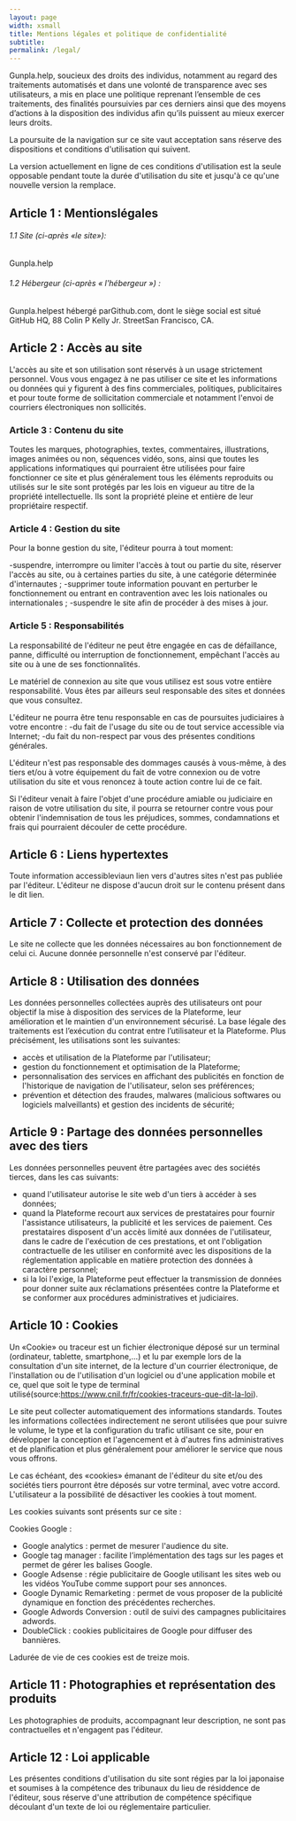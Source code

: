 ```yaml
---
layout: page
width: xsmall
title: Mentions légales et politique de confidentialité
subtitle:
permalink: /legal/
---
```


Gunpla.help, soucieux des droits des individus, notamment au regard des traitements automatisés et dans une volonté de transparence avec ses utilisateurs, a mis en place une politique reprenant l’ensemble de ces traitements, des finalités poursuivies par ces derniers ainsi que des moyens d’actions à la disposition des individus afin qu’ils puissent au mieux exercer leurs droits.

La poursuite de la navigation sur ce site vaut acceptation sans réserve des dispositions et conditions d'utilisation qui suivent.

La version actuellement en ligne de ces conditions d'utilisation est la seule opposable pendant toute la durée d'utilisation du site et jusqu'à ce qu'une nouvelle version la remplace.

## Article 1 : Mentionslégales

###### 1.1 Site (ci-après «le site»):

Gunpla.help

###### 1.2 Hébergeur (ci-après « l'hébergeur ») :

Gunpla.helpest hébergé parGithub.com, dont le siège social est situé GitHub HQ, 88 Colin P Kelly Jr. StreetSan Francisco, CA.

## Article 2 : Accès au site

L'accès au site et son utilisation sont réservés à un usage strictement personnel. Vous vous engagez à ne pas utiliser ce site et les informations ou données qui y figurent à des fins commerciales, politiques, publicitaires et pour toute forme de sollicitation commerciale et notamment l'envoi de courriers électroniques non sollicités.

### Article 3 : Contenu du site

Toutes les marques, photographies, textes, commentaires, illustrations, images animées ou non, séquences vidéo, sons, ainsi que toutes les applications informatiques qui pourraient être utilisées pour faire fonctionner ce site et plus généralement tous les éléments reproduits ou utilisés sur le site sont protégés par les lois en vigueur au titre de la propriété intellectuelle. Ils sont la propriété pleine et entière de leur propriétaire respectif.

### Article 4 : Gestion du site

Pour la bonne gestion du site, l'éditeur pourra à tout moment:

-suspendre, interrompre ou limiter l'accès à tout ou partie du site, réserver l'accès au site, ou à certaines parties du site, à une catégorie déterminée d'internautes ;
-supprimer toute information pouvant en perturber le fonctionnement ou entrant en contravention avec les lois nationales ou internationales ;
-suspendre le site afin de procéder à des mises à jour.

### Article 5 : Responsabilités

La responsabilité de l'éditeur ne peut être engagée en cas de défaillance, panne, difficulté ou interruption de fonctionnement, empêchant l'accès au site ou à une de ses fonctionnalités.

Le matériel de connexion au site que vous utilisez est sous votre entière responsabilité. Vous êtes par ailleurs seul responsable des sites et données que vous consultez.

L'éditeur ne pourra être tenu responsable en cas de poursuites judiciaires à votre encontre :
-du fait de l'usage du site ou de tout service accessible via Internet;
-du fait du non-respect par vous des présentes conditions générales.

L'éditeur n'est pas responsable des dommages causés à vous-même, à des tiers et/ou à votre équipement du fait de votre connexion ou de votre utilisation du site et vous renoncez à toute action contre lui de ce fait.

Si l'éditeur venait à faire l'objet d'une procédure amiable ou judiciaire en raison de votre utilisation du site, il pourra se retourner contre vous pour obtenir l'indemnisation de tous les préjudices, sommes, condamnations et frais qui pourraient découler de cette procédure.

## Article 6 : Liens hypertextes

Toute information accessibleviaun lien vers d'autres sites n'est pas publiée par l'éditeur. L'éditeur ne dispose d'aucun droit sur le contenu présent dans le dit lien.

## Article 7 : Collecte et protection des données

Le site ne collecte que les données nécessaires au bon fonctionnement de celui ci. Aucune donnée personnelle n'est conservé par l'éditeur.

## Article 8 :  Utilisation des données

Les données personnelles collectées auprès des utilisateurs ont pour objectif la mise à disposition des services de la Plateforme, leur amélioration et le maintien d'un environnement sécurisé. La base légale des traitements est l’exécution du contrat entre l’utilisateur et la Plateforme. Plus précisément, les utilisations sont les suivantes:

- accès et utilisation de la Plateforme par l'utilisateur;
- gestion du fonctionnement et optimisation de la Plateforme;
- personnalisation des services en affichant des publicités en fonction de l'historique de navigation de l'utilisateur, selon ses préférences;
- prévention et détection des fraudes, malwares (malicious softwares ou logiciels malveillants) et gestion des incidents de sécurité;

## Article 9 : Partage des données personnelles avec des tiers

Les données personnelles peuvent être partagées avec des sociétés tierces, dans les cas suivants:
- quand l'utilisateur autorise le site web d'un tiers à accéder à ses données;
- quand la Plateforme recourt aux services de prestataires pour fournir l'assistance utilisateurs, la publicité et les services de paiement. Ces prestataires disposent d'un accès limité aux données de l'utilisateur, dans le cadre de l'exécution de ces prestations, et ont l'obligation contractuelle de les utiliser en conformité avec les dispositions de la réglementation applicable en matière protection des données à caractère personnel;
- si la loi l'exige, la Plateforme peut effectuer la transmission de données pour donner suite aux réclamations présentées contre la Plateforme et se conformer aux procédures administratives et judiciaires.

## Article 10 : Cookies

Un «Cookie» ou traceur est un fichier électronique déposé sur un terminal (ordinateur, tablette, smartphone,…) et lu par exemple lors de la consultation d'un site internet, de la lecture d'un courrier électronique, de l'installation ou de l'utilisation d'un logiciel ou d'une application mobile et ce, quel que soit le type de terminal utilisé(source:https://www.cnil.fr/fr/cookies-traceurs-que-dit-la-loi).

Le site peut collecter automatiquement des informations standards. Toutes les informations collectées indirectement ne seront utilisées que pour suivre le volume, le type et la configuration du trafic utilisant ce site, pour en développer la conception et l'agencement et à d'autres fins administratives et de planification et plus généralement pour améliorer le service que nous vous offrons.

Le cas échéant, des «cookies» émanant de l'éditeur du site et/ou des sociétés tiers pourront être déposés sur votre terminal, avec votre accord. L'utilisateur a la possibilité de désactiver les cookies à tout moment.

Les cookies suivants sont présents sur ce site :

Cookies Google :

- Google analytics : permet de mesurer l'audience du site.
- Google tag manager : facilite l’implémentation des tags sur les pages et permet de gérer les balises Google.
- Google Adsense : régie publicitaire de Google utilisant les sites web ou les vidéos YouTube comme support pour ses annonces.
- Google Dynamic Remarketing : permet de vous proposer de la publicité dynamique en fonction des précédentes recherches.
- Google Adwords Conversion : outil de suivi des campagnes publicitaires adwords.
- DoubleClick : cookies publicitaires de Google pour diffuser des bannières.

Ladurée de vie de ces cookies est de treize mois.

## Article 11 : Photographies et représentation des produits

Les photographies de produits, accompagnant leur description, ne sont pas contractuelles et n'engagent pas l'éditeur.

## Article 12 : Loi applicable

Les présentes conditions d'utilisation du site sont régies par la loi japonaise et soumises à la compétence des tribunaux du lieu de résiddence de l'éditeur, sous réserve d'une attribution de compétence spécifique découlant d'un texte de loi ou réglementaire particulier.
